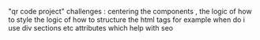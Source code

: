 "qr code project" 
challenges : centering  the components , the logic of how to style
the logic of how to structure the html tags for example when do i use div sections etc 
attributes which help with seo 

